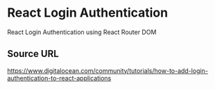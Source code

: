 # React Login Authentication

React Login Authentication using React Router DOM

## Source URL 
https://www.digitalocean.com/community/tutorials/how-to-add-login-authentication-to-react-applications